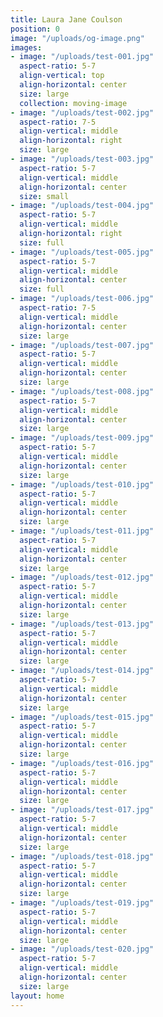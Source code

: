 ```yaml
---
title: Laura Jane Coulson
position: 0
image: "/uploads/og-image.png"
images:
- image: "/uploads/test-001.jpg"
  aspect-ratio: 5-7
  align-vertical: top
  align-horizontal: center
  size: large
  collection: moving-image
- image: "/uploads/test-002.jpg"
  aspect-ratio: 7-5
  align-vertical: middle
  align-horizontal: right
  size: large
- image: "/uploads/test-003.jpg"
  aspect-ratio: 5-7
  align-vertical: middle
  align-horizontal: center
  size: small
- image: "/uploads/test-004.jpg"
  aspect-ratio: 5-7
  align-vertical: middle
  align-horizontal: right
  size: full
- image: "/uploads/test-005.jpg"
  aspect-ratio: 5-7
  align-vertical: middle
  align-horizontal: center
  size: full
- image: "/uploads/test-006.jpg"
  aspect-ratio: 7-5
  align-vertical: middle
  align-horizontal: center
  size: large
- image: "/uploads/test-007.jpg"
  aspect-ratio: 5-7
  align-vertical: middle
  align-horizontal: center
  size: large
- image: "/uploads/test-008.jpg"
  aspect-ratio: 5-7
  align-vertical: middle
  align-horizontal: center
  size: large
- image: "/uploads/test-009.jpg"
  aspect-ratio: 5-7
  align-vertical: middle
  align-horizontal: center
  size: large
- image: "/uploads/test-010.jpg"
  aspect-ratio: 5-7
  align-vertical: middle
  align-horizontal: center
  size: large
- image: "/uploads/test-011.jpg"
  aspect-ratio: 5-7
  align-vertical: middle
  align-horizontal: center
  size: large
- image: "/uploads/test-012.jpg"
  aspect-ratio: 5-7
  align-vertical: middle
  align-horizontal: center
  size: large
- image: "/uploads/test-013.jpg"
  aspect-ratio: 5-7
  align-vertical: middle
  align-horizontal: center
  size: large
- image: "/uploads/test-014.jpg"
  aspect-ratio: 5-7
  align-vertical: middle
  align-horizontal: center
  size: large
- image: "/uploads/test-015.jpg"
  aspect-ratio: 5-7
  align-vertical: middle
  align-horizontal: center
  size: large
- image: "/uploads/test-016.jpg"
  aspect-ratio: 5-7
  align-vertical: middle
  align-horizontal: center
  size: large
- image: "/uploads/test-017.jpg"
  aspect-ratio: 5-7
  align-vertical: middle
  align-horizontal: center
  size: large
- image: "/uploads/test-018.jpg"
  aspect-ratio: 5-7
  align-vertical: middle
  align-horizontal: center
  size: large
- image: "/uploads/test-019.jpg"
  aspect-ratio: 5-7
  align-vertical: middle
  align-horizontal: center
  size: large
- image: "/uploads/test-020.jpg"
  aspect-ratio: 5-7
  align-vertical: middle
  align-horizontal: center
  size: large
layout: home
---
```


